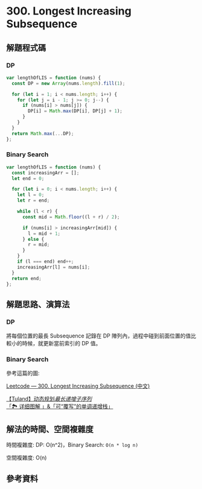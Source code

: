 # 300. Longest Increasing Subsequence

## 解題程式碼

### DP

```javascript
var lengthOfLIS = function (nums) {
  const DP = new Array(nums.length).fill(1);

  for (let i = 1; i < nums.length; i++) {
    for (let j = i - 1; j >= 0; j--) {
      if (nums[i] > nums[j]) {
        DP[i] = Math.max(DP[i], DP[j] + 1);
      }
    }
  }
  return Math.max(...DP);
};
```

### Binary Search

```javascript
var lengthOfLIS = function (nums) {
  const increasingArr = [];
  let end = 0;

  for (let i = 0; i < nums.length; i++) {
    let l = 0;
    let r = end;

    while (l < r) {
      const mid = Math.floor((l + r) / 2);

      if (nums[i] > increasingArr[mid]) {
        l = mid + 1;
      } else {
        r = mid;
      }
    }
    if (l === end) end++;
    increasingArr[l] = nums[i];
  }
  return end;
};
```

## 解題思路、演算法

### DP

將每個位置的最長 Subsequence 記錄在 DP 陣列內，過程中碰到前面位置的值比較小的時候，就更新當前索引的 DP 值。

### Binary Search

參考這篇的圖:

[Leetcode — 300. Longest Increasing Subsequence (中文)](https://anj910.medium.com/leetcode-300-longest-increasing-subsequence-%E4%B8%AD%E6%96%87-af75e8cf6398)

[【Tuland】动态规划*最长递增子序列*「🏞️ 详细图解 」&「可“覆写”的单调递增栈」](https://leetcode.cn/problems/longest-increasing-subsequence/solutions/2795605/tuland-dong-tai-gui-hua-_zui-chang-di-ze-y47q/)

## 解法的時間、空間複雜度

時間複雜度: DP: O(n^2)，Binary Search: `O(n * log n)`

空間複雜度: O(n)

## 參考資料
